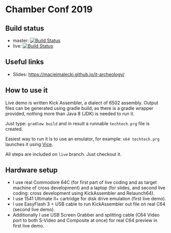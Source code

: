 # Chamber Conf 2019

## Build status
* master: [![Build Status](https://travis-ci.org/maciejmalecki/chamberconf2019.svg?branch=master)](https://travis-ci.org/maciejmalecki/chamberconf2019)
* live: [![Build Status](https://travis-ci.org/maciejmalecki/chamberconf2019.svg?branch=live)](https://travis-ci.org/maciejmalecki/chamberconf2019)

## Useful links
* Slides: https://maciejmalecki.github.io/it-archeology/

## How to use it
Live demo is written Kick Assembler, a dialect of 6502 assembly. Output files can be
generated using gradle build, as there is a gradle wrapper provided, nothing more than
Java 8 (JDK) is needed to run it.

Just type: ```gradlew build``` and in result a runnable ```techtech.prg``` file is
created. 

Easiest way to run it is to use an emulator, for example: ```x64 techtech.prg```
launches it using [Vice](http://vice-emu.sourceforge.net/).

All steps are included on ```live``` branch. Just checkout it.

## Hardware setup
* I use real Commodore 64C (for first part of live coding and as target machine of cross 
development) and a laptop (for slides, and second live coding: cross development
using KickAssembler and Relaunch64).
* I use 1541 Ultimate II+ cartridge for disk drive emulation (first live demo).
* I use EasyFlash 3 + USB cable to run KickAssembler out file on real C64 (second live demo).
* Additionally I use USB Screen Grabber and splitting cable (C64 Video port to both S-Video
and Composite at once) for real C64 preview in first live demo.
